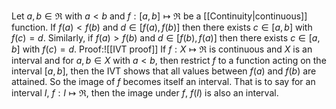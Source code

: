 Let $a,b\in\Re$ with $a<b$ and $f:[a,b]\mapsto\Re$ be a [[Continuity|continuous]] function. If $f(a)<f(b)$ and $d\in[f(a),f(b)]$ then there exists $c\in[a,b]$ with $f(c)=d$. Similarly, if $f(a)>f(b)$ and $d\in[f(b),f(a)]$ then there exists $c\in[a,b]$ with $f(c)=d$. Proof:![[IVT proof]]
If $f:X\mapsto\Re$ is continuous and $X$ is an interval and for $a,b\in X$ with $a<b$, then restrict $f$ to a function acting on the interval $[a,b]$, then the IVT shows that all values between $f(a)$ and $f(b)$ are attained. So the image of $f$ becomes itself an interval. That is to say for an interval $I$, $f:I\mapsto\Re$, then the image under $f$, $f(I)$ is also an interval.